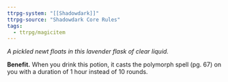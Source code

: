 ```yaml
---
ttrpg-system: "[[Shadowdark]]"
ttrpg-source: "Shadowdark Core Rules"
tags:
  - ttrpg/magicitem
---
```

*A pickled newt floats in this lavender flask of clear liquid.*

**Benefit.** When you drink this potion, it casts the polymorph spell (pg. 67) on you with a duration of 1 hour instead of 10 rounds.
